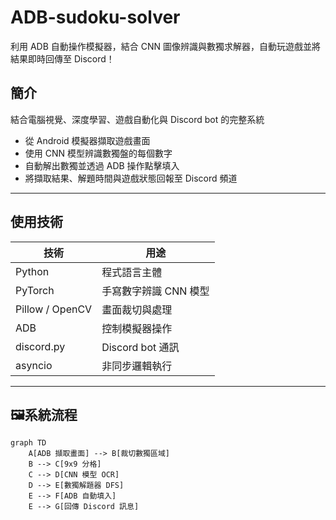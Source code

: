 # ADB-sudoku-solver

利用 ADB 自動操作模擬器，結合 CNN 圖像辨識與數獨求解器，自動玩遊戲並將結果即時回傳至 Discord！

## 簡介

結合電腦視覺、深度學習、遊戲自動化與 Discord bot 的完整系統

- 從 Android 模擬器擷取遊戲畫面
- 使用 CNN 模型辨識數獨盤的每個數字
- 自動解出數獨並透過 ADB 操作點擊填入
- 將擷取結果、解題時間與遊戲狀態回報至 Discord 頻道

---

## 使用技術

| 技術 | 用途 |
|------|------|
| Python | 程式語言主體 |
| PyTorch | 手寫數字辨識 CNN 模型 |
| Pillow / OpenCV | 畫面裁切與處理 |
| ADB | 控制模擬器操作 |
| discord.py | Discord bot 通訊 |
| asyncio | 非同步邏輯執行 |

---

## 🖼系統流程

```mermaid
graph TD
    A[ADB 擷取畫面] --> B[裁切數獨區域]
    B --> C[9x9 分格]
    C --> D[CNN 模型 OCR]
    D --> E[數獨解題器 DFS]
    E --> F[ADB 自動填入]
    E --> G[回傳 Discord 訊息]
